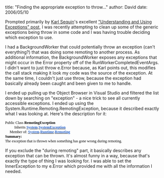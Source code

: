 
title: "Finding the appropriate exception to throw..."
author: David
date: 2006/05/10

<P>Prompted primarily by <A href="http://codebetter.com/blogs/karlseguin/default.aspx">Karl Sequin</A>'s excellent <A href="http://codebetter.com/blogs/karlseguin/archive/2006/04/05/142355.aspx">"Understanding and Using Exceptions" post</A>, I was recently attempting to clean up some of the generic exceptions being throw in some code and I was having trouble deciding which exception to use.</P>
<P>I had a BackgroundWorker that could potentially throw an exception (can't everything?) that was doing some remoting to another process. As additional information, the BackgroundWorker exposes any exceptions that might occur in the Error property off of the RunWorkerCompletedEventArgs. I didn't want to just throw e.Error because, as Karl points out, this modifies the call stack making it look my code was the source of the exception. At the same time, I couldn't just use throw, because the exception had basically already been caught and been given to me to handle.</P>
<P>I ended up pulling up the Object Browser in Visual Studio and filtered the list down by searching on "exception" - a nice trick to see all currently accessible exceptions. I ended up using the System.Runtime.Remoting.RemotingException, because it described exactly what I was looking at. Here's the description for it:</P>
<P class=MsoNormal style="MARGIN: 0in 0in 0pt; mso-layout-grid-align: none"><SPAN style="FONT-SIZE: 9pt; COLOR: black; FONT-FAMILY: Tahoma">Public Class <B>RemotingException</B><?xml:namespace prefix = o ns = "urn:schemas-microsoft-com:office:office" /><o:p></o:p></SPAN></P>
<P class=MsoNormal style="MARGIN: 0in 0in 0pt; mso-layout-grid-align: none"><SPAN style="FONT-SIZE: 9pt; COLOR: black; FONT-FAMILY: Tahoma"><SPAN style="mso-spacerun: yes">&nbsp;&nbsp;&nbsp;&nbsp;&nbsp;&nbsp;&nbsp;&nbsp;&nbsp; </SPAN>Inherits </SPAN><B><U><SPAN style="FONT-SIZE: 9pt; COLOR: #215dc6; FONT-FAMILY: Tahoma">System</SPAN></U></B><SPAN style="FONT-SIZE: 9pt; COLOR: black; FONT-FAMILY: Tahoma">.</SPAN><B><U><SPAN style="FONT-SIZE: 9pt; COLOR: #215dc6; FONT-FAMILY: Tahoma">SystemException</SPAN></U></B><SPAN style="FONT-SIZE: 9pt; COLOR: black; FONT-FAMILY: Tahoma"><o:p></o:p></SPAN></P>
<P class=MsoNormal style="MARGIN: 0in 0in 0pt; mso-layout-grid-align: none"><SPAN style="FONT-SIZE: 9pt; COLOR: black; FONT-FAMILY: Tahoma"><SPAN style="mso-spacerun: yes">&nbsp;&nbsp;&nbsp;&nbsp; </SPAN>Member of: </SPAN><B><U><SPAN style="FONT-SIZE: 9pt; COLOR: #215dc6; FONT-FAMILY: Tahoma">System</SPAN></U></B><SPAN style="FONT-SIZE: 9pt; COLOR: black; FONT-FAMILY: Tahoma">.</SPAN><B><U><SPAN style="FONT-SIZE: 9pt; COLOR: #215dc6; FONT-FAMILY: Tahoma">Runtime</SPAN></U></B><SPAN style="FONT-SIZE: 9pt; COLOR: black; FONT-FAMILY: Tahoma">.</SPAN><B><U><SPAN style="FONT-SIZE: 9pt; COLOR: #215dc6; FONT-FAMILY: Tahoma">Remoting</SPAN></U></B><SPAN style="FONT-SIZE: 9pt; COLOR: black; FONT-FAMILY: Tahoma"><o:p></o:p></SPAN></P>
<P class=MsoNormal style="MARGIN: 0in 0in 0pt; mso-layout-grid-align: none"><B><SPAN style="FONT-SIZE: 9pt; COLOR: black; FONT-FAMILY: Tahoma">Summary:</SPAN></B><SPAN style="FONT-SIZE: 9pt; COLOR: black; FONT-FAMILY: Tahoma"><o:p></o:p></SPAN></P>
<P class=MsoNormal style="MARGIN: 0in 0in 0pt"><SPAN style="FONT-SIZE: 9pt; COLOR: black; FONT-FAMILY: Tahoma">The exception that is thrown when something has gone wrong during remoting.</SPAN></P>
<P>
<P>If you exclude the "during remoting" part, it basically describes any exception that can be thrown. It's almost funny in a way, because that's exactly the type of thing I was looking for. I was able to set the InnerException to my e.Error which provided me with all the information I needed.</P>
<P></P>

